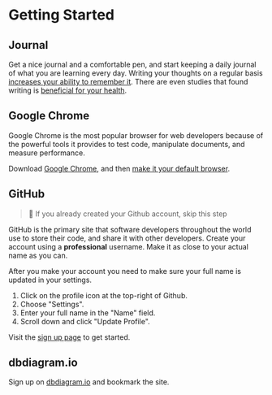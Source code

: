 # Getting Started

## Journal

Get a nice journal and a comfortable pen, and start keeping a daily journal of what you are learning every day. Writing your thoughts on a regular basis [increases your ability to remember it](https://www.lifehack.org/articles/featured/writing-and-remembering-why-we-remember-what-we-write.html). There are even studies that found writing is [beneficial for your health](https://www.apa.org/monitor/sep01/keepdiary.aspx).

## Google Chrome

Google Chrome is the most popular browser for web developers because of the powerful tools it provides to test code, manipulate documents, and measure performance.

Download [Google Chrome](https://www.google.com/chrome/browser/desktop/index.html), and then [make it your default browser](https://support.google.com/chrome/answer/95417?co=GENIE.Platform%3DDesktop&hl=en).

## GitHub

> 🧨 If you already created your Github account, skip this step

GitHub is the primary site that software developers throughout the world use to store their code, and share it with other developers. Create your account using a **professional** username. Make it as close to your actual name as you can.

After you make your account you need to make sure your full name is updated in your settings.

1. Click on the profile icon at the top-right of Github.
1. Choose "Settings".
1. Enter your full name in the "Name" field.
1. Scroll down and click "Update Profile".

Visit the [sign up page](https://github.com/join) to get started.

## dbdiagram.io

Sign up on [dbdiagram.io](https://dbdiagram.io) and bookmark the site.
